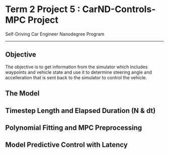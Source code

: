 # Term 2 Project 5 : CarND-Controls-MPC Project
Self-Driving Car Engineer Nanodegree Program

---
## Objective
The objective is to get information from the simulator which includes waypoints and vehicle state and use it to determine steering angle and accelleration that is sent back to the simulator to control the vehicle.

## The Model


## Timestep Length and Elapsed Duration (N & dt)
## Polynomial Fitting and MPC Preprocessing
## Model Predictive Control with Latency
